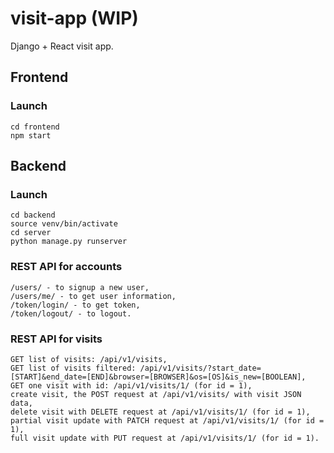# visit-app (WIP)
Django + React visit app.

## Frontend

### Launch
    cd frontend
    npm start

## Backend

### Launch
    cd backend
    source venv/bin/activate
    cd server 
    python manage.py runserver

### REST API for accounts
    /users/ - to signup a new user,
    /users/me/ - to get user information,
    /token/login/ - to get token,
    /token/logout/ - to logout.

### REST API for visits
    GET list of visits: /api/v1/visits,
    GET list of visits filtered: /api/v1/visits/?start_date=[START]&end_date=[END]&browser=[BROWSER]&os=[OS]&is_new=[BOOLEAN],
    GET one visit with id: /api/v1/visits/1/ (for id = 1),
    create visit, the POST request at /api/v1/visits/ with visit JSON data,
    delete visit with DELETE request at /api/v1/visits/1/ (for id = 1),
    partial visit update with PATCH request at /api/v1/visits/1/ (for id = 1),
    full visit update with PUT request at /api/v1/visits/1/ (for id = 1).
